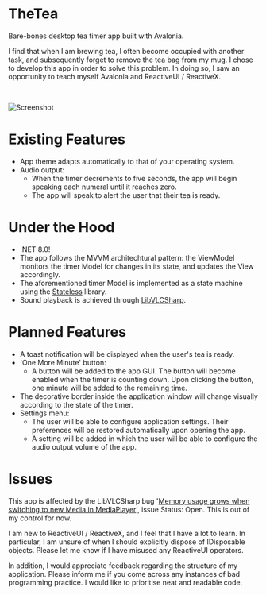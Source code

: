 # TheTea
Bare-bones desktop tea timer app built with Avalonia.

I find that when I am brewing tea, I often become occupied with another task, and subsequently forget to remove the tea bag from my mug. I chose to develop this app in order to solve this problem. In doing so, I saw an opportunity to teach myself Avalonia and ReactiveUI / ReactiveX.

&nbsp;

![Screenshot](https://github.com/user-attachments/assets/38713bc6-c537-41af-9405-e5a32b0e445b)

# Existing Features
- App theme adapts automatically to that of your operating system.
- Audio output:
  - When the timer decrements to five seconds, the app will begin speaking each numeral until it reaches zero.
  - The app will speak to alert the user that their tea is ready.

# Under the Hood
- .NET 8.0!
- The app follows the MVVM architechtural pattern: the ViewModel monitors the timer Model for changes in its state, and updates the View accordingly.
- The aforementioned timer Model is implemented as a state machine using the [Stateless](https://github.com/dotnet-state-machine/stateless) library.
- Sound playback is achieved through [LibVLCSharp](https://github.com/videolan/libvlcsharp).

# Planned Features
- A toast notification will be displayed when the user's tea is ready.
- 'One More Minute' button:
  - A button will be added to the app GUI. The button will become enabled when the timer is counting down. Upon clicking the button, one minute will be added to the remaining time.
- The decorative border inside the application window will change visually according to the state of the timer.
- Settings menu:
  - The user will be able to configure application settings. Their preferences will be restored automatically upon opening the app.
  - A setting will be added in which the user will be able to configure the audio output volume of the app.

# Issues

This app is affected by the LibVLCSharp bug '[Memory usage grows when switching to new Media in MediaPlayer](https://code.videolan.org/videolan/LibVLCSharp/-/issues/442)', issue Status: Open. This is out of my control for now.

I am new to ReactiveUI / ReactiveX, and I feel that I have a lot to learn. In particular, I am unsure of when I should explicitly dispose of IDisposable objects. Please let me know if I have misused any ReactiveUI operators.

In addition, I would appreciate feedback regarding the structure of my application. Please inform me if you come across any instances of bad programming practice. I would like to prioritise neat and readable code.
